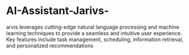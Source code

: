 # AI-Assistant-Jarivs-
arvis leverages cutting-edge natural language processing and machine learning techniques to provide a seamless and intuitive user experience. Key features include task management, scheduling, information retrieval, and personalized recommendations
